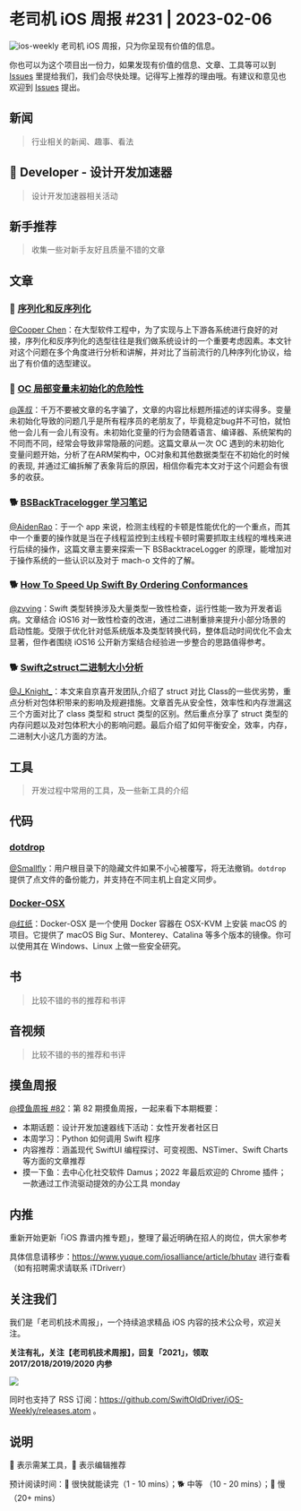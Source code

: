 # 老司机 iOS 周报 #231 | 2023-02-06

![ios-weekly](https://github.com/SwiftOldDriver/iOS-Weekly/blob/master/assets/ios-weekly.png?raw=true)
老司机 iOS 周报，只为你呈现有价值的信息。

你也可以为这个项目出一份力，如果发现有价值的信息、文章、工具等可以到 [Issues](https://github.com/SwiftOldDriver/iOS-Weekly/issues) 里提给我们，我们会尽快处理。记得写上推荐的理由哦。有建议和意见也欢迎到 [Issues](https://github.com/SwiftOldDriver/iOS-Weekly/issues) 提出。

## 新闻

> 行业相关的新闻、趣事、看法

##  Developer - 设计开发加速器

> 设计开发加速器相关活动

## 新手推荐

> 收集一些对新手友好且质量不错的文章

## 文章

### 🐢 [序列化和反序列化](https://tech.meituan.com/2015/02/26/serialization-vs-deserialization.html)

[@Cooper Chen](https://github.com/cjlcooper)：在大型软件工程中，为了实现与上下游各系统进行良好的对接，序列化和反序列化的选型往往是我们做系统设计的一个重要考虑因素。本文针对这个问题在多个角度进行分析和讲解，并对比了当前流行的几种序列化协议，给出了有价值的选型建议。

### 🐢 [OC 局部变量未初始化的危险性](https://juejin.cn/post/7187664196492853308)

[@莲叔](https://github.com/aaaron7)：千万不要被文章的名字骗了，文章的内容比标题所描述的详实得多。变量未初始化导致的问题几乎是所有程序员的老朋友了，毕竟稳定bug并不可怕，就怕他一会儿有一会儿有没有。未初始化变量的行为会随着语言、编译器、系统架构的不同而不同，经常会导致非常隐蔽的问题。这篇文章从一次 OC 遇到的未初始化变量问题开始，分析了在ARM架构中，OC对象和其他数据类型在不初始化的时候的表现, 并通过汇编拆解了表象背后的原因，相信你看完本文对于这个问题会有很多的收获。

### 🐕 [BSBackTracelogger 学习笔记](https://juejin.cn/post/6910791727670362125)

[@AidenRao](https://weibo.com/AidenRao)：于一个 app 来说，检测主线程的卡顿是性能优化的一个重点，而其中一个重要的操作就是当在子线程监控到主线程卡顿时需要抓取主线程的堆栈来进行后续的操作，这篇文章主要来探索一下 BSBacktraceLogger 的原理，能增加对于操作系统的一些认识以及对于 mach-o 文件的了解。

### 🐕 [How To Speed Up Swift By Ordering Conformances](https://www.emergetools.com/blog/posts/how-order-files-speed-up-protocols)

[@zvving](https://github.com/zvving)：Swift 类型转换涉及大量类型一致性检查，运行性能一致为开发者诟病。文章结合 iOS16 对一致性检查的改进，通过二进制重排来提升小部分场景的启动性能。受限于优化针对低系统版本及类型转换代码，整体启动时间优化不会太显著，但作者围绕 iOS16 公开新方案结合经验进一步整合的思路值得参考。

### 🐕 [Swift之struct二进制大小分析](https://juejin.cn/post/7191406877819797561)

[@J_Knight_](https://github.com/knightsj)：本文来自京喜开发团队,介绍了 struct 对比 Class的一些优劣势，重点分析对包体积带来的影响及规避措施。文章首先从安全性，效率性和内存泄漏这三个方面对比了 class 类型和 struct 类型的区别。然后重点分享了 struct 类型的内存问题以及对包体积大小的影响问题。最后介绍了如何平衡安全，效率，内存，二进制大小这几方面的方法。

## 工具

> 开发过程中常用的工具，及一些新工具的介绍

## 代码

### [dotdrop](https://github.com/deadc0de6/dotdrop)

[@Smallfly](https://github.com/iostalks)：用户根目录下的隐藏文件如果不小心被覆写，将无法撤销。`dotdrop` 提供了点文件的备份能力，并支持在不同主机上自定义同步。

### [Docker-OSX](https://github.com/sickcodes/Docker-OSX)

[@红纸](https://github.com/nianran)：Docker-OSX 是一个使用 Docker 容器在 OSX-KVM 上安装 macOS 的项目。它提供了 macOS Big Sur、Monterey、Catalina 等多个版本的镜像。你可以使用其在 Windows、Linux 上做一些安全研究。

## 书

> 比较不错的书的推荐和书评

## 音视频

> 比较不错的书的推荐和书评

## 摸鱼周报

[@摸鱼周报 #82](https://mp.weixin.qq.com/s/ck4Jn4Cq-yOs_mjAO-WacA)：第 82 期摸鱼周报，一起来看下本期概要：

* 本期话题：设计开发加速器线下活动：女性开发者社区日
* 本周学习：Python 如何调用 Swift 程序
* 内容推荐：涵盖现代 SwiftUI 编程探讨、可变视图、NSTimer、Swift Charts 等方面的文章推荐
* 摸一下鱼：去中心化社交软件 Damus；2022 年最后欢迎的 Chrome 插件；一款通过工作流驱动提效的办公工具 monday

## 内推

重新开始更新「iOS 靠谱内推专题」，整理了最近明确在招人的岗位，供大家参考

具体信息请移步：https://www.yuque.com/iosalliance/article/bhutav 进行查看（如有招聘需求请联系 iTDriverr）

## 关注我们

我们是「老司机技术周报」，一个持续追求精品 iOS 内容的技术公众号，欢迎关注。

**关注有礼，关注【老司机技术周报】，回复「2021」，领取 2017/2018/2019/2020 内参**

![](https://github.com/SwiftOldDriver/iOS-Weekly/blob/master/assets/qrcode_for_wechat.jpg?raw=true)

同时也支持了 RSS 订阅：https://github.com/SwiftOldDriver/iOS-Weekly/releases.atom 。

## 说明

🚧 表示需某工具，🌟 表示编辑推荐

预计阅读时间：🐎 很快就能读完（1 - 10 mins）；🐕 中等 （10 - 20 mins）；🐢 慢（20+ mins）
